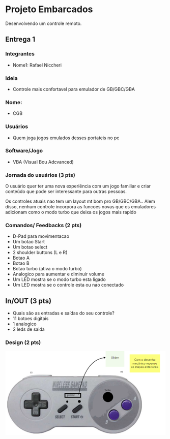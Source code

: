 # Projeto Embarcados

Desenvolvendo um controle remoto.

## Entrega 1

### Integrantes

- Nome1:  Rafael Niccheri 

### Ideia 

- Controle mais confortavel para emulador de GB/GBC/GBA 
<!--  Descreva aqui em poucas palavras qual a ideia do seu controle. Se ele vai ser de jogo ou de aplicação -->

### Nome: 

 - CGB 
<!-- De um nome ao seu controle! -->

### Usuários 

- Quem joga jogos emulados desses portateis no pc 

<!-- Descreva aqui quem seriam os possíveis usuários deste controle. -->

### Software/Jogo 

- VBA (Visual Bou Adcvanced) 

<!-- Qual software que seu controle vai controlar? -->

### Jornada do usuários (3 pts) 

O usuário quer ter uma nova experiência com um jogo familiar e criar conteúdo que pode ser interessante para outras pessoas.

Os controles atuais nao tem um layout mt bom pro GB/GBC/GBA.. Alem disso, nenhum controle incorpora as funcoes novas que os emuladores adicionam como o modo turbo que deixa os jogos mais rapido

<!-- Descreva ao menos duas jornadas de usuários distintos, é para caprichar! -->

### Comandos/ Feedbacks (2 pts)

- D-Pad para movimentacao 
- Um botao Start
- Um botao select
- 2 shoulder buttons (L e R)
- Botao A
- Botao B
- Botao turbo (ativa o modo turbo)
- Analogico para aumentar e diminuir volume
- Um LED mostra se o modo turbo esta ligado
- Um LED mostra se o controle esta ou nao conectado


<!-- 
Quais são os comandos/ operacões possíveis do seu controle?

Quais os feedbacks que seu controle vai fornecer ao usuário?
-->

## In/OUT (3 pts)

- Quais são as entradas e saídas do seu controle?
- 11 botoes digitais
- 1 analogico
- 2 leds de saida


<!--
Para cada Comando/ Feedback do seu controle, associe qual sensores/ atuadores pretende utilizar? Faca em formato de lista, exemplo:

- Avanca música: Push button amarelo
- Volume da música: Fita de LED indicando potência do som
-->

### Design (2 pts)

![alt text](https://github.com/insper-classroom/23b-emb-proj-rafael/blob/main/disigne%20controle.png)

<!--
Faca um esboco de como seria esse controle (vai ter uma etapa que terão que detalhar melhor isso).
-->
